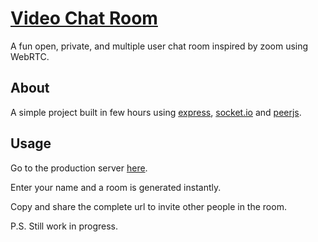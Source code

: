 # [Video Chat Room](https://spanion-video-chat.herokuapp.com/)

A fun open, private, and multiple user chat room inspired by zoom using WebRTC.

## About

A simple project built in few hours using [express](https://expressjs.com/), [socket.io](https://socket.io/) and [peerjs](https://peerjs.com/).

## Usage

Go to the production server [here](https://spanion-video-chat.herokuapp.com/).

Enter your name and a room is generated instantly.

Copy and share the complete url to invite other people in the room.

P.S. Still work in progress.
